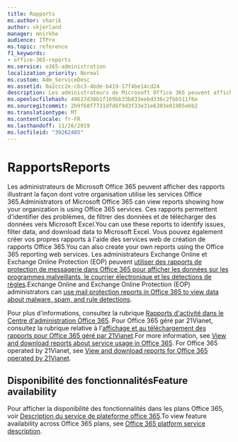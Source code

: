 ```yaml
---
title: Rapports
ms.author: sharik
author: skjerland
manager: mnirkhe
audience: ITPro
ms.topic: reference
f1_keywords:
- office-365-reports
ms.service: o365-administration
localization_priority: Normal
ms.custom: Adm_ServiceDesc
ms.assetid: 0a2ccc2e-cbc3-4bde-b419-17f4be14cd24
description: Les administrateurs de Microsoft Office 365 peuvent afficher des rapports illustrant la façon dont votre organisation utilise les services Office 365. Ces rapports permettent d'identifier des problèmes, de filtrer des données et de télécharger des données vers Microsoft Excel. Vous pouvez également créer vos propres rapports à l'aide des services web de création de rapports Office 365. Les administrateurs Exchange Online et Exchange Online Protection (EOP) peuvent utiliser des rapports de protection de messagerie dans Office 365 pour afficher les données sur les programmes malveillants, le courrier électronique et les détections de règles.
ms.openlocfilehash: 49617d38b1f169bb33b833eebd336c2fbb511f6e
ms.sourcegitcommit: 2b9f68f7731dfd6f9d3f33e31e6303e81985ebb2
ms.translationtype: MT
ms.contentlocale: fr-FR
ms.lasthandoff: 11/26/2019
ms.locfileid: "39262485"
---
```

# <a name="reports"></a><span data-ttu-id="7b82d-106">Rapports</span><span class="sxs-lookup"><span data-stu-id="7b82d-106">Reports</span></span>

<span data-ttu-id="7b82d-107">Les administrateurs de Microsoft Office 365 peuvent afficher des rapports illustrant la façon dont votre organisation utilise les services Office 365.</span><span class="sxs-lookup"><span data-stu-id="7b82d-107">Administrators of Microsoft Office 365 can view reports showing how your organization is using Office 365 services.</span></span> <span data-ttu-id="7b82d-108">Ces rapports permettent d'identifier des problèmes, de filtrer des données et de télécharger des données vers Microsoft Excel.</span><span class="sxs-lookup"><span data-stu-id="7b82d-108">You can use these reports to identify issues, filter data, and download data to Microsoft Excel.</span></span> <span data-ttu-id="7b82d-109">Vous pouvez également créer vos propres rapports à l'aide des services web de création de rapports Office 365.</span><span class="sxs-lookup"><span data-stu-id="7b82d-109">You can also create your own reports using the Office 365 reporting web services.</span></span> <span data-ttu-id="7b82d-110">Les administrateurs Exchange Online et Exchange Online Protection (EOP) peuvent [utiliser des rapports de protection de messagerie dans Office 365 pour afficher les données sur les programmes malveillants, le courrier électronique et les détections de règles](https://go.microsoft.com/fwlink/p/?LinkId=401102).</span><span class="sxs-lookup"><span data-stu-id="7b82d-110">Exchange Online and Exchange Online Protection (EOP) administrators can [use mail protection reports in Office 365 to view data about malware, spam, and rule detections](https://go.microsoft.com/fwlink/p/?LinkId=401102).</span></span>
  
<span data-ttu-id="7b82d-p103">Pour plus d'informations, consultez la rubrique [Rapports d'activité dans le Centre d'administration Office 365](https://go.microsoft.com/fwlink/p/?LinkID=270182). Pour Office 365 géré par 21Vianet, consultez la rubrique relative à l'[affichage et au téléchargement des rapports pour Office 365 géré par 21Vianet](https://go.microsoft.com/fwlink/?LinkID=733348&amp;clcid=0x409).</span><span class="sxs-lookup"><span data-stu-id="7b82d-p103">For more information, see [View and download reports about service usage in Office 365](https://go.microsoft.com/fwlink/p/?LinkID=270182). For Office 365 operated by 21Vianet, see [View and download reports for Office 365 operated by 21Vianet](https://go.microsoft.com/fwlink/?LinkID=733348&amp;clcid=0x409).</span></span>
  
## <a name="feature-availability"></a><span data-ttu-id="7b82d-113">Disponibilité des fonctionnalités</span><span class="sxs-lookup"><span data-stu-id="7b82d-113">Feature availability</span></span>

<span data-ttu-id="7b82d-114">Pour afficher la disponibilité des fonctionnalités dans les plans Office 365, voir [Description du service de plateforme office 365](office-365-platform-service-description.md).</span><span class="sxs-lookup"><span data-stu-id="7b82d-114">To view feature availability across Office 365 plans, see [Office 365 platform service description](office-365-platform-service-description.md).</span></span>
  

